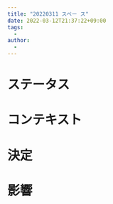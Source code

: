```yaml
---
title: "20220311 スペー ス"
date: 2022-03-12T21:37:22+09:00
tags:
  - 
author:
  -
---
```


# ステータス

# コンテキスト

# 決定

# 影響

